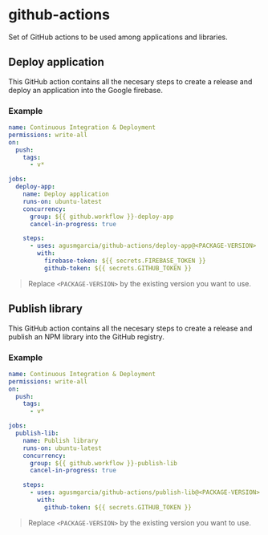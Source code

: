 # github-actions

Set of GitHub actions to be used among applications and libraries.

## Deploy application

This GitHub action contains all the necesary steps to create a release and deploy an application into the Google firebase.

### Example

```yml
name: Continuous Integration & Deployment
permissions: write-all
on:
  push:
    tags:
      - v*

jobs:
  deploy-app:
    name: Deploy application
    runs-on: ubuntu-latest
    concurrency:
      group: ${{ github.workflow }}-deploy-app
      cancel-in-progress: true

    steps:
      - uses: agusmgarcia/github-actions/deploy-app@<PACKAGE-VERSION>
        with:
          firebase-token: ${{ secrets.FIREBASE_TOKEN }}
          github-token: ${{ secrets.GITHUB_TOKEN }}
```

> Replace `<PACKAGE-VERSION>` by the existing version you want to use.

## Publish library

This GitHub action contains all the necesary steps to create a release and publish an NPM library into the GitHub registry.

### Example

```yml
name: Continuous Integration & Deployment
permissions: write-all
on:
  push:
    tags:
      - v*

jobs:
  publish-lib:
    name: Publish library
    runs-on: ubuntu-latest
    concurrency:
      group: ${{ github.workflow }}-publish-lib
      cancel-in-progress: true

    steps:
      - uses: agusmgarcia/github-actions/publish-lib@<PACKAGE-VERSION>
        with:
          github-token: ${{ secrets.GITHUB_TOKEN }}
```

> Replace `<PACKAGE-VERSION>` by the existing version you want to use.
